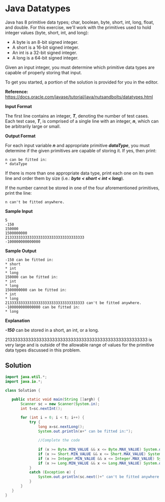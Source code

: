 # Java Datatypes

Java has 8 primitive data types; char, boolean, byte, short, int, long, float, and double. For this exercise, we'll work with the primitives used to hold integer values (byte, short, int, and long):

* A byte is an 8-bit signed integer.
* A short is a 16-bit signed integer.
* An int is a 32-bit signed integer.
* A long is a 64-bit signed integer.

Given an input integer, you must determine which primitive data types are capable of properly storing that input.

To get you started, a portion of the solution is provided for you in the editor.

**Reference:** https://docs.oracle.com/javase/tutorial/java/nutsandbolts/datatypes.html

**Input Format**

The first line contains an integer, **_T_**, denoting the number of test cases.
Each test case, **_T_**, is comprised of a single line with an integer, **_n_**, which can be arbitrarily large or small.

**Output Format**

For each input variable **_n_** and appropriate primitive **_dataType_**, you must determine if the given primitives are capable of storing it. If yes, then print:

```
n can be fitted in:
* dataType
```

If there is more than one appropriate data type, print each one on its own line and order them by size (i.e.: **_byte < short < int < long_**).

If the number cannot be stored in one of the four aforementioned primitives, print the line:

```
n can't be fitted anywhere.
```

**Sample Input**

```
5
-150
150000
1500000000
213333333333333333333333333333333333
-100000000000000
```

**Sample Output**

```
-150 can be fitted in:
* short
* int
* long
150000 can be fitted in:
* int
* long
1500000000 can be fitted in:
* int
* long
213333333333333333333333333333333333 can't be fitted anywhere.
-100000000000000 can be fitted in:
* long
```

**Explanation**

 **_-150_** can be stored in a short, an int, or a long.

 213333333333333333333333333333333333333333333333333333 is very large and is outside of the allowable range of values for the primitive data types discussed in this problem.
 
 ## Solution
 
 ```java
import java.util.*;
import java.io.*;

class Solution {
    
    public static void main(String []argh) {
        Scanner sc = new Scanner(System.in);
        int t=sc.nextInt();

        for (int i = 0; i < t; i++) {
            try {
                long x=sc.nextLong();
                System.out.println(x+" can be fitted in:");
                
                //Complete the code
                
                if (x >= Byte.MIN_VALUE && x <= Byte.MAX_VALUE) System.out.println("* byte");
                if (x >= Short.MIN_VALUE && x <= Short.MAX_VALUE) System.out.println("* short");
                if (x >= Integer.MIN_VALUE && x <= Integer.MAX_VALUE) System.out.println("* int");
                if (x >= Long.MIN_VALUE && x <= Long.MAX_VALUE) System.out.println("* long");
            }
            catch (Exception e) {
                System.out.println(sc.next()+" can't be fitted anywhere.");
            }
        }
    }
}
```
